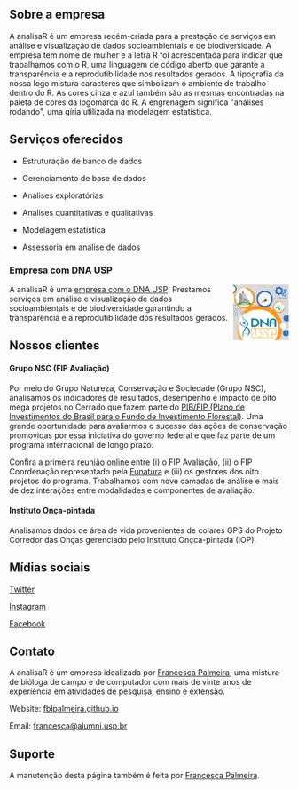 ## Sobre a empresa

A analisaR é um empresa recém-criada para a prestação de serviços em análise e visualização de dados socioambientais e de biodiversidade. A empresa tem nome de mulher e a letra R foi acrescentada para indicar que trabalhamos com o R, uma linguagem de código aberto que garante a transparência e a reprodutibilidade nos resultados gerados. A tipografia da nossa logo mistura caracteres que simbolizam o ambiente de trabalho dentro do R. As cores cinza e azul também são as mesmas encontradas na paleta de cores da logomarca do R. A engrenagem significa "análises rodando", uma gíria utilizada na modelagem estatística. 

## Serviços oferecidos

- Estruturação de banco de dados 

- Gerenciamento de base de dados

- Análises exploratórias

- Análises quantitativas e qualitativas

- Modelagem estatística

- Assessoria em análise de dados

### Empresa com DNA USP

<img src="analisaR_DNA_USP.png" align="right" width="100px"> 

A analisaR é uma [empresa com o DNA USP](https://hubusp.inovacao.usp.br/empresas)! Prestamos serviços em análise e visualização de dados socioambientais e de biodiversidade garantindo a transparência e a reprodutibilidade dos resultados gerados.

## Nossos clientes

#### Grupo NSC (FIP Avaliação)

Por meio do Grupo Natureza, Conservação e Sociedade (Grupo NSC), analisamos os indicadores de resultados, desempenho e impacto de oito mega projetos no Cerrado que fazem parte do [PIB/FIP (Plano de Investimentos do Brasil para o Fundo de Investimento Florestal)](http://fip.mma.gov.br). Uma grande oportunidade para avaliarmos o sucesso das ações de conservação promovidas por essa iniciativa do governo federal e que faz parte de um programa internacional de longo prazo. 

Confira a primeira [reunião online](http://fip.mma.gov.br/projetos-do-fundo-de-investimento-florestal-passam-por-avaliacao-de-impactos/?fbclid=IwAR0vfrFKP9KaiYg08k-AHv5AxHh_lixam-xD4G3TCxfTDpviXUojWry8dIs) entre (i) o FIP Avaliação, (ii) o FIP Coordenação representado pela [Funatura](https://www.funatura.org.br) e (iii) os gestores dos oito projetos do programa. Trabalhamos com nove camadas de análise e mais de dez interações entre modalidades e componentes de avaliação. 

#### Instituto Onça-pintada 

Analisamos dados de área de vida provenientes de colares GPS do Projeto Corredor das Onças gerenciado pelo Instituto Onçca-pintada (IOP). 

## Mídias sociais

[Twitter](https://twitter.com/analisaR_dados)

[Instagram](https://www.instagram.com/analisar_dados) 

[Facebook](https://www.facebook.com/analisaR.dadosambientais)

## Contato

A analisaR é um empresa idealizada por [Francesca Palmeira](mailto:francesca@alumni.usp.br), uma mistura de bióloga de campo e de computador com mais de vinte anos de experiência em atividades de pesquisa, ensino e extensão.

Website: [fblpalmeira.github.io](https://fblpalmeira.github.io) 

Email: [francesca@alumni.usp.br](mailto:francesca@alumni.usp.br)

## Suporte

A manutenção desta página também é feita por [Francesca Palmeira](mailto:francesca@alumni.usp.br).
